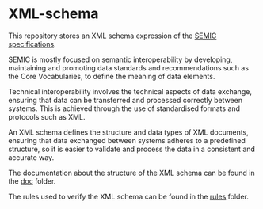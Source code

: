 # XML-schema

This repository stores an XML schema expression of the [SEMIC specifications](https://github.com/SEMICeu#-semic-specifications).

SEMIC is mostly focused on semantic interoperability by developing, maintaining and promoting data standards and recommendations such as the Core Vocabularies, to define the meaning of data elements.

Technical interoperability involves the technical aspects of data exchange, ensuring that data can be transferred and processed correctly between systems. This is achieved through the use of standardised formats and protocols such as XML.

An XML schema defines the structure and data types of XML documents, ensuring that data exchanged between systems adheres to a predefined structure, so it is easier to validate and process the data in a consistent and accurate way.

The documentation about the structure of the XML schema can be found in the [doc](./doc/xsd_structure.md) folder.

The rules used to verify the XML schema can be found in the [rules](./rules/rules_schematron.md) folder.
